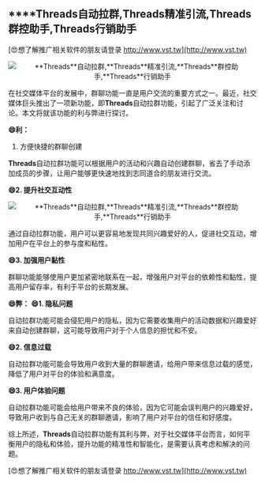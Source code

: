## ****Threads**自动拉群,**Threads**精准引流,**Threads**群控助手,**Threads**行销助手**

[😍想了解推广相关软件的朋友请登录 http://www.vst.tw](http://www.vst.tw)

 <center><img src="https://vst.tw/MP4/tuiguang/png/5.png" alt="**Threads**自动拉群,**Threads**精准引流,**Threads**群控助手,**Threads**行销助手"></center>

在社交媒体平台的发展中，群聊功能一直是用户交流的重要方式之一。最近，社交媒体巨头推出了一项新功能，即**Threads**自动拉群功能，引起了广泛关注和讨论。本文将就该功能的利与弊进行探讨。

**😄利：**
1. 方便快捷的群聊创建

**Threads**自动拉群功能可以根据用户的活动和兴趣自动创建群聊，省去了手动添加成员的步骤，让用户能够更快速地找到志同道合的朋友进行交流。

**😄2. 提升社交互动性**

 <center><img src="https://vst.tw/MP4/tuiguang/png/2.png" alt="**Threads**自动拉群,**Threads**精准引流,**Threads**群控助手,**Threads**行销助手"></center>

通过自动拉群功能，用户可以更容易地发现共同兴趣爱好的人，促进社交互动，增加用户在平台上的参与度和粘性。

**😄3. 加强用户黏性**

群聊功能能够使用户更加紧密地联系在一起，增强用户对平台的依赖性和黏性，提高用户留存率，有利于平台的长期发展。

**😄弊：**
**😄1. 隐私问题**

自动拉群功能可能会侵犯用户的隐私，因为它需要收集用户的活动数据和兴趣爱好来自动创建群聊，这可能导致用户对于个人信息的担忧和不安。

**😄2. 信息过载**

自动拉群功能可能会导致用户收到大量的群聊邀请，给用户带来信息过载的感觉，降低了用户对平台的体验和满意度。

**😄3. 用户体验问题**

自动拉群功能可能会给用户带来不良的体验，因为它可能会误判用户的兴趣爱好，导致用户收到与自己无关的群聊邀请，影响了用户对平台的信任和好感度。

综上所述，**Threads**自动拉群功能有其利与弊，对于社交媒体平台而言，如何平衡用户的隐私和体验，提升功能的精准性和智能化，是需要认真考虑和解决的问题。

[😍想了解推广相关软件的朋友请登录 http://www.vst.tw](http://www.vst.tw)



